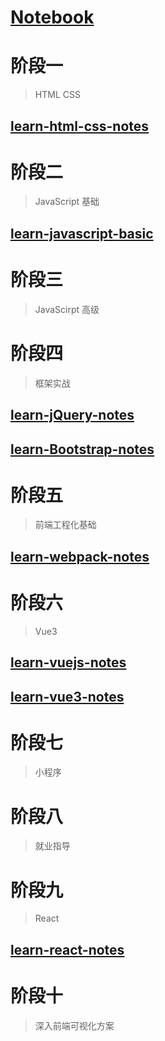 # [Notebook](https://github.com/Debbl/Notebook)

# 阶段一
> HTML CSS
## [learn-html-css-notes](https://github.com/Debbl/learn-html-css-notes)

# 阶段二
> JavaScript 基础
## [learn-javascript-basic](https://github.com/Debbl/learn-javascript-basic)

# 阶段三
> JavaScirpt 高级

# 阶段四
> 框架实战
## [learn-jQuery-notes](https://github.com/Debbl/learn-jQuery-notes)

## [learn-Bootstrap-notes](https://github.com/Debbl/learn-Bootstrap-notes)

# 阶段五
> 前端工程化基础
## [learn-webpack-notes](https://github.com/Debbl/learn-webpack-notes)

# 阶段六
> Vue3
## [learn-vuejs-notes](https://github.com/Debbl/learn-vuejs-notes)
## [learn-vue3-notes](https://github.com/Debbl/learn-vue3-notes)

# 阶段七
> 小程序

# 阶段八
> 就业指导

# 阶段九
> React
## [learn-react-notes](https://github.com/Debbl/learn-react-notes)

# 阶段十
> 深入前端可视化方案


